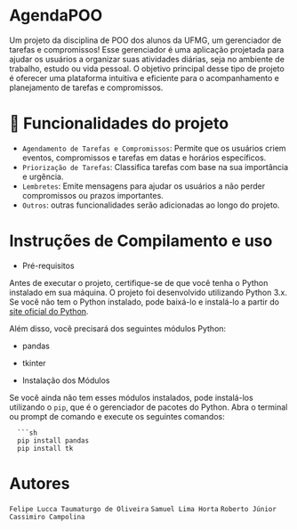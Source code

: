 # AgendaPOO
Um projeto da disciplina de POO dos alunos da UFMG, um gerenciador de tarefas e compromissos!
Esse gerenciador é uma aplicação projetada para ajudar os usuários a organizar suas atividades diárias, seja no ambiente de trabalho, estudo ou vida pessoal.
O objetivo principal desse tipo de projeto é oferecer uma plataforma intuitiva e eficiente para o acompanhamento e planejamento de tarefas e compromissos.

# :hammer: Funcionalidades do projeto
- `Agendamento de Tarefas e Compromissos`: Permite que os usuários criem eventos, compromissos e tarefas em datas e horários específicos.
- `Priorização de Tarefas`: Classifica tarefas com base na sua importância e urgência. 
- `Lembretes`: Emite mensagens para ajudar os usuários a não perder compromissos ou prazos importantes.
- `Outros`: outras funcionalidades serão adicionadas ao longo do projeto.

# Instruções de Compilamento e uso 

  - Pré-requisitos
  
  Antes de executar o projeto, certifique-se de que você tenha o Python instalado em sua máquina. O projeto foi desenvolvido utilizando Python 3.x. Se você não tem o Python instalado, pode baixá-lo e instalá-lo a partir do [site oficial do Python](https://www.python.org/).
  
  Além disso, você precisará dos seguintes módulos Python:
  - pandas
  - tkinter
  
  - Instalação dos Módulos
  
  Se você ainda não tem esses módulos instalados, pode instalá-los utilizando o `pip`, que é o gerenciador de pacotes do Python. Abra o terminal ou prompt de comando e execute os seguintes comandos:
  
      ```sh
      pip install pandas
      pip install tk

# Autores 
`Felipe Lucca Taumaturgo de Oliveira`
`Samuel Lima Horta`
`Roberto Júnior Cassimiro Campolina`
